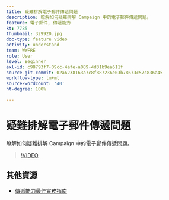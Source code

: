 ```yaml
---
title: 疑難排解電子郵件傳遞問題
description: 瞭解如何疑難排解 Campaign 中的電子郵件傳遞問題。
feature: 電子郵件, 傳遞能力
kt: 7785
thumbnail: 329920.jpg
doc-type: feature video
activity: understand
team: WWFRE
role: User
level: Beginner
exl-id: c98793f7-09cc-4afe-a089-4d31b9ea611f
source-git-commit: 02a6238163a7c8f887236e03b78673c57c836a45
workflow-type: tm+mt
source-wordcount: '40'
ht-degree: 100%

---
```


# 疑難排解電子郵件傳遞問題

瞭解如何疑難排解 Campaign 中的電子郵件傳遞問題。

>[!VIDEO](https://video.tv.adobe.com/v/329920?quality=12)

## 其他資源

* [傳遞能力最佳實務指南](https://experienceleague.adobe.com/docs/deliverability-learn/deliverability-best-practice-guide/introduction.html?lang=zh-Hant)

